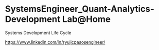 # SystemsEngineer_Quant-Analytics-Development Lab@Home
Systems Development Life Cycle

https://www.linkedin.com/in/ryujicpasosengineer/
